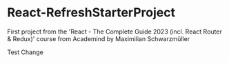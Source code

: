 # React-RefreshStarterProject

First project from the 'React - The Complete Guide 2023 (incl. React Router &amp; Redux)' course from Academind by Maximilian Schwarzmüller

Test Change
